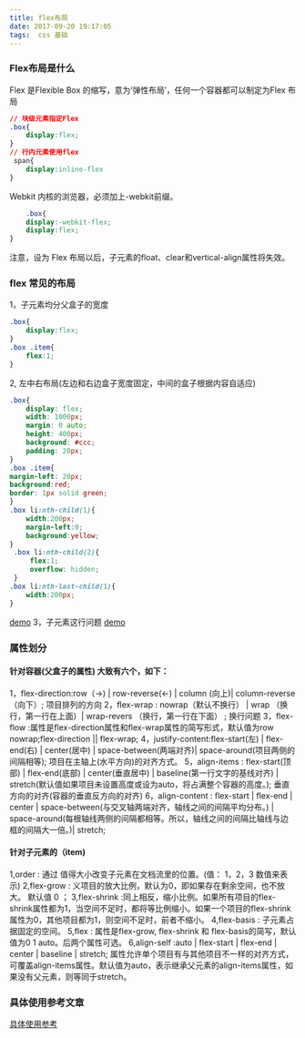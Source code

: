 ```yaml
---
title: flex布局
date: 2017-09-20 19:17:05
tags:  css 基础
---
```

### Flex布局是什么
Flex 是Flexible Box 的缩写，意为‘弹性布局’，任何一个容器都可以制定为Flex 布局
```css
// 块级元素指定Flex
.box{
    display:flex;
}
// 行内元素使用flex
 span{
    display:inline-flex
}
```
Webkit 内核的浏览器，必须加上-webkit前缀。
```css
    .box{
    display:-webkit-flex;
    display:flex;
}
```
注意，设为 Flex 布局以后，子元素的float、clear和vertical-align属性将失效。

### flex 常见的布局
1，子元素均分父盒子的宽度
```css
.box{
    display:flex;
}
.box .item{
    flex:1;
}
```
2, 左中右布局(左边和右边盒子宽度固定，中间的盒子根据内容自适应)
```css
.box{
    display: flex;
    width: 1000px;
    margin: 0 auto;
    height: 400px;
    background: #ccc;
    padding: 20px;
}
.box .item{
margin-left: 20px;
background:red;
border: 1px solid green;
}
.box li:nth-child(1){
    width:200px;
    margin-left:0;
    background:yellow;
}
 .box li:nth-child(2){
     flex:1;
     overflow: hidden;
 }
.box li:nth-last-child(1){
    width:200px;
}
```
[demo](/demos/2017/0921/index.html)
3，子元素这行问题
[demo](/demos/2017/0921/index.html)
### 属性划分
#### 针对容器(父盒子的属性) 大致有六个，如下：
1，flex-direction:row（->) | row-reverse(<-) | column (向上)| column-reverse（向下）;  项目排列的方向
2，flex-wrap : nowrap（默认不换行） | wrap （换行，第一行在上面）| wrap-revers （换行，第一行在下面） ; 换行问题
3，flex-flow :属性是flex-direction属性和flex-wrap属性的简写形式，默认值为row nowrap;flex-direction || flex-wrap;
4，justify-content:flex-start(左) | flex-end(右) | center(居中) | space-between(两端对齐)| space-around(项目两侧的间隔相等); 项目在主轴上(水平方向)的对齐方式。
5，align-items : flex-start(顶部) | flex-end(底部) | center(垂直居中) | baseline(第一行文字的基线对齐) | stretch(默认值如果项目未设置高度或设为auto，将占满整个容器的高度。); 垂直方向的对齐(容器的垂直反方向的对齐)
6，align-content : flex-start | flex-end | center | space-between(与交叉轴两端对齐，轴线之间的间隔平均分布。) | space-around(每根轴线两侧的间隔都相等。所以，轴线之间的间隔比轴线与边框的间隔大一倍。)| stretch;
#### 针对子元素的（item)
1,order : 通过 值得大小改变子元素在文档流里的位置。(值： 1，2，3 数值来表示)
2,flex-grow : 义项目的放大比例，默认为0，即如果存在剩余空间，也不放大。 默认值 0 ；
3,flex-shrink :同上相反，缩小比例。如果所有项目的flex-shrink属性都为1，当空间不足时，都将等比例缩小。如果一个项目的flex-shrink属性为0，其他项目都为1，则空间不足时，前者不缩小。
4,flex-basis : 子元素占据固定的空间。
5,flex : 属性是flex-grow, flex-shrink 和 flex-basis的简写，默认值为0 1 auto。后两个属性可选。
6,align-self :auto | flex-start | flex-end | center | baseline | stretch; 属性允许单个项目有与其他项目不一样的对齐方式，可覆盖align-items属性。默认值为auto，表示继承父元素的align-items属性，如果没有父元素，则等同于stretch。
###  具体使用参考文章
[具体使用参考](http://www.ruanyifeng.com/blog/2015/07/flex-grammar.html)